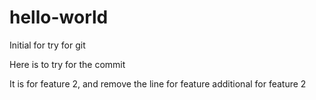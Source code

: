 # hello-world
Initial for try for git


Here is to try for the commit




It is for feature 2, and remove the line for feature
additional for feature 2
